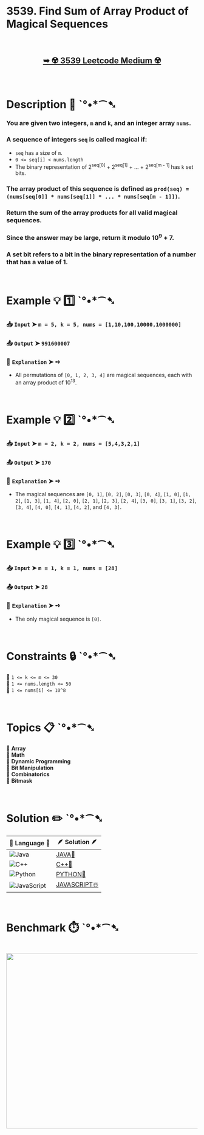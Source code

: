 # 3539. Find Sum of Array Product of Magical Sequences

</br>

<h2 align="center"> 

<a href="https://leetcode.com/problems/find-sum-of-array-product-of-magical-sequences/description/?envType=daily-question&envId=2025-10-12"><strong>➥ ☢️ 3539 Leetcode Medium ☢️ </strong></a>
</h2>

</br>

# Description 📜 ˋ°•*⁀➷

### You are given two integers, `m` and `k`, and an integer array `nums`.

### A sequence of integers `seq` is called magical if:

- `seq` has a size of `m`.
- `0 <= seq[i] < nums.length`
- The binary representation of 2<sup>seq[0]</sup> + 2<sup>seq[1]</sup> + ... + 2<sup>seq[m - 1]</sup> has `k` set bits.

### The array product of this sequence is defined as `prod(seq) = (nums[seq[0]] * nums[seq[1]] * ... * nums[seq[m - 1]])`.

### Return the sum of the array products for all valid magical sequences.

### Since the answer may be large, return it modulo 10<sup>9</sup> + 7.

### A set bit refers to a bit in the binary representation of a number that has a value of 1.

</br>

# Example 💡 1️⃣ ˋ°•*⁀➷

  ### 📥 `Input`  ➤ `m = 5, k = 5, nums = [1,10,100,10000,1000000]`

  ### 📤 `Output`  ➤ `991600007`

  ### 🔦 `Explanation`  ➤ ➺

  - All permutations of `[0, 1, 2, 3, 4]` are magical sequences, each with an array product of 10<sup>13</sup>.

</br>

# Example 💡 2️⃣ ˋ°•*⁀➷

  ### 📥 `Input`  ➤ `m = 2, k = 2, nums = [5,4,3,2,1]`

  ### 📤 `Output`  ➤ `170`

  ### 🔦 `Explanation`  ➤ ➺

  - The magical sequences are `[0, 1]`, `[0, 2]`, `[0, 3]`, `[0, 4]`, `[1, 0]`, `[1, 2]`, `[1, 3]`, `[1, 4]`, `[2, 0]`, `[2, 1]`, `[2, 3]`, `[2, 4]`, `[3, 0]`, `[3, 1]`, `[3, 2]`, `[3, 4]`, `[4, 0]`, `[4, 1]`, `[4, 2]`, and `[4, 3]`.

</br>

# Example 💡 3️⃣ ˋ°•*⁀➷

  ### 📥 `Input`  ➤ `m = 1, k = 1, nums = [28]`

  ### 📤 `Output`  ➤ `28`

  ### 🔦 `Explanation`  ➤ ➺

  - The only magical sequence is `[0]`.

</br>

# Constraints 🔒 ˋ°•*⁀➷

🔹 `1 <= k <= m <= 30` </br>
🔹 `1 <= nums.length <= 50` </br>
🔹 `1 <= nums[i] <= 10^8` </br>

</br>

# Topics 📋 ˋ°•*⁀➷

🔸 **Array** </br>
🔸 **Math** </br>
🔸 **Dynamic Programming** </br>
🔸 **Bit Manipulation** </br>
🔸 **Combinatorics** </br>
🔸 **Bitmask** </br>

</br>

# Solution ✏️ ˋ°•*⁀➷

| 📒 Language 📒  | 🪶 Solution 🪶 |
| ------------- | ------------- |
|  ![Java](https://img.shields.io/badge/java-%23ED8B00.svg?style=for-the-badge&logo=openjdk&logoColor=white)  | [JAVA🍁](https://github.com/Prakhar-002/LEETCODE/blob/main/%F0%9F%8D%84%20Daily%20Challenge%202025%20%F0%9F%8D%B3/%F0%9F%94%AC%20Examine%20Thoroughly%20%F0%9F%A7%AC/10%20Oct%20%F0%9F%9B%95/12%20-%2010%20-%202025%20---%203539.%20Find%20Sum%20of%20Array%20Product%20of%20Magical%20Sequences%20%E2%98%83%EF%B8%8F%20%F0%9F%8D%81%20%F0%9F%8D%B0%20%F0%9F%8E%B2/%F0%9F%8D%81JAVA%20-%203539.%20Find%20Sum%20of%20Array%20Product%20of%20Magical%20Sequences.java) |
|  ![C++](https://img.shields.io/badge/c++-%2300599C.svg?style=for-the-badge&logo=c%2B%2B&logoColor=white)  | [C++🎲](https://github.com/Prakhar-002/LEETCODE/blob/main/%F0%9F%8D%84%20Daily%20Challenge%202025%20%F0%9F%8D%B3/%F0%9F%94%AC%20Examine%20Thoroughly%20%F0%9F%A7%AC/10%20Oct%20%F0%9F%9B%95/12%20-%2010%20-%202025%20---%203539.%20Find%20Sum%20of%20Array%20Product%20of%20Magical%20Sequences%20%E2%98%83%EF%B8%8F%20%F0%9F%8D%81%20%F0%9F%8D%B0%20%F0%9F%8E%B2/%F0%9F%8E%B2CPP%20-%203539.%20Find%20Sum%20of%20Array%20Product%20of%20Magical%20Sequences.cpp)  |
|  ![Python](https://img.shields.io/badge/python-3670A0?style=for-the-badge&logo=python&logoColor=ffdd54)    | [PYTHON🍰](https://github.com/Prakhar-002/LEETCODE/blob/main/%F0%9F%8D%84%20Daily%20Challenge%202025%20%F0%9F%8D%B3/%F0%9F%94%AC%20Examine%20Thoroughly%20%F0%9F%A7%AC/10%20Oct%20%F0%9F%9B%95/12%20-%2010%20-%202025%20---%203539.%20Find%20Sum%20of%20Array%20Product%20of%20Magical%20Sequences%20%E2%98%83%EF%B8%8F%20%F0%9F%8D%81%20%F0%9F%8D%B0%20%F0%9F%8E%B2/%F0%9F%8D%B0PYTHON%20-%203539.%20Find%20Sum%20of%20Array%20Product%20of%20Magical%20Sequences.py) |
| ![JavaScript](https://img.shields.io/badge/javascript-%23323330.svg?style=for-the-badge&logo=javascript&logoColor=%23F7DF1E)   | [JAVASCRIPT☃️](https://github.com/Prakhar-002/LEETCODE/blob/main/%F0%9F%8D%84%20Daily%20Challenge%202025%20%F0%9F%8D%B3/%F0%9F%94%AC%20Examine%20Thoroughly%20%F0%9F%A7%AC/10%20Oct%20%F0%9F%9B%95/12%20-%2010%20-%202025%20---%203539.%20Find%20Sum%20of%20Array%20Product%20of%20Magical%20Sequences%20%E2%98%83%EF%B8%8F%20%F0%9F%8D%81%20%F0%9F%8D%B0%20%F0%9F%8E%B2/%E2%98%83%EF%B8%8FJAVASCRIPT%20-%203539.%20Find%20Sum%20of%20Array%20Product%20of%20Magical%20Seque.js) |

</br>

# Benchmark ⏱️ ˋ°•*⁀➷

<h1  align="center" >

<img src ="https://github.com/user-attachments/assets/f9b58822-4657-48b9-b222-fe43c6cc0446" width = "700px" height="462px" />

</h1>
